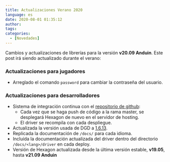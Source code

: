 ```yaml
---
title: Actualizaciones Verano 2020
language: es
date: 2020-08-01 01:35:12
author:
tags:
categories:
  - [Novedades]
---
```


Cambios y actualizaciones de librerías para la versión **v20.09 Anduin**. Este post irá siendo actualizado durante el verano:

### Actualizaciones para jugadores

  * Arreglado el comando `password` para cambiar la contraseña del usuario.

### Actualizaciones para desarrolladores

  * Sistema de integración continua con el [repositorio de github](https://github.com/houseofmaldorne/hexagon):
    * Cada vez que se haga push de código a la rama master, se desplegará Hexagon de nuevo en el servidor de hosting.
    * El driver se recompila con cada despliegue.
  * Actualizada la versión usada de DGD a [1.6.13](https://github.com/dworkin/dgd/tree/1.6.13).
  * Replicada la documentación de `/docs/` para cada idioma.
  * Incluída la documentación actualizada del driver dentro del directorio `/docs/<lang>/driver` en cada deploy.
  * Versión de Hexagon actualizada desde la última versión estable, **v19.05**, hasta **v21.09 Anduin**